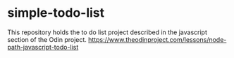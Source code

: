 # simple-todo-list
This repository holds the to do list project described in the javascript section of the Odin project. https://www.theodinproject.com/lessons/node-path-javascript-todo-list
